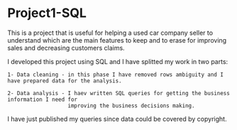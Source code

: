 # Project1-SQL

This is a project that is useful for helping a used car company seller to understand which are the main features to keep and to erase for improving sales and decreasing customers claims.

I developed this project using SQL and I have splitted my work in two parts:

    1- Data cleaning - in this phase I have removed rows ambiguity and I have prepared data for the analysis.
    
    2- Data analysis - I haev written SQL queries for getting the business information I need for 
                       improving the business decisions making.

I have just published my queries since data could be covered by copyright.

